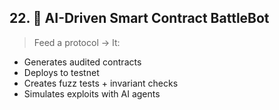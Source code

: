 ## 22. **🔐 AI-Driven Smart Contract BattleBot**

> Feed a protocol → It:

* Generates audited contracts
* Deploys to testnet
* Creates fuzz tests + invariant checks
* Simulates exploits with AI agents
